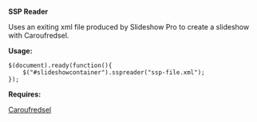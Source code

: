 **SSP Reader**

Uses an exiting xml file produced by Slideshow Pro to create a slideshow with Caroufredsel.

**Usage:**

    $(document).ready(function(){
        $("#slideshowcontainer").sspreader("ssp-file.xml");
    });

**Requires:**

[Caroufredsel][1]


  [1]: http://caroufredsel.frebsite.nl/
